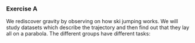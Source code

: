 ### Exercise A

We rediscover gravity by observing on how ski jumping works.
We will study datasets which describe the trajectory and then find out that they lay all on a parabola.
The different groups have different tasks:
